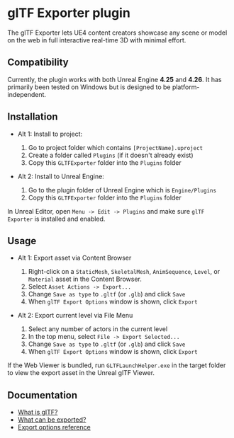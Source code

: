 # glTF Exporter plugin

The glTF Exporter lets UE4 content creators showcase any scene or model on the web in full interactive real-time 3D with minimal effort.


## Compatibility

Currently, the plugin works with both Unreal Engine **4.25** and **4.26**. It has primarily been tested on Windows but is designed to be platform-independent.


## Installation

- Alt 1: Install to project:
  1. Go to project folder which contains `[ProjectName].uproject`
  1. Create a folder called `Plugins` (if it doesn't already exist)
  1. Copy this `GLTFExporter` folder into the `Plugins` folder

- Alt 2: Install to Unreal Engine:
  1. Go to the plugin folder of Unreal Engine which is `Engine/Plugins`
  1. Copy this `GLTFExporter` folder into the `Plugins` folder

In Unreal Editor, open `Menu -> Edit -> Plugins` and make sure `glTF Exporter` is installed and enabled.


## Usage

- Alt 1: Export asset via Content Browser
  1. Right-click on a `StaticMesh`, `SkeletalMesh`, `AnimSequence`, `Level`, or `Material` asset in the Content Browser.
  1. Select `Asset Actions -> Export...`
  1. Change `Save as type` to `.gltf` (or `.glb`) and click `Save`
  1. When `glTF Export Options` window is shown, click `Export`

- Alt 2: Export current level via File Menu
  1. Select any number of actors in the current level
  1. In the top menu, select `File -> Export Selected...`
  1. Change `Save as type` to `.gltf` (or `.glb`) and click `Save`
  1. When `glTF Export Options` window is shown, click `Export`

If the Web Viewer is bundled, run `GLTFLaunchHelper.exe` in the target folder to view the export asset in the Unreal glTF Viewer.


## Documentation

- [What is glTF?](Docs/what-is-gltf.md)
- [What can be exported?](Docs/what-can-be-exported.md)
- [Export options reference](Docs/export-options-reference.md)
